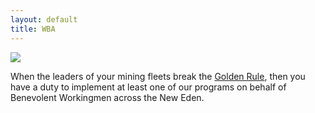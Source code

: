 ```yaml
---
layout: default
title: WBA
---
```

<img src='{{ site.baseurl }}/public/wba.png' id="home-img">
<p class="message">
  When the leaders of your mining fleets break the <a href="https://en.wikipedia.org/wiki/Golden_Rule">Golden Rule</a>, then you have a duty to implement at least one of our programs on behalf of Benevolent Workingmen across the New Eden.
</p>

